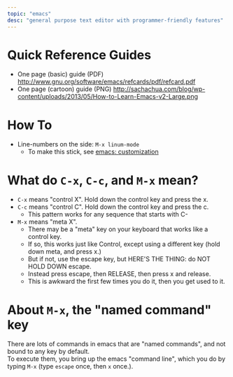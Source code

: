 ```yaml
---
topic: "emacs"
desc: "general purpose text editor with programmer-friendly features"
---
```



# Quick Reference Guides 

* One page (basic) guide (PDF) <http://www.gnu.org/software/emacs/refcards/pdf/refcard.pdf>
* One page (cartoon) guide (PNG) <http://sachachua.com/blog/wp-content/uploads/2013/05/How-to-Learn-Emacs-v2-Large.png>


# How To 

* Line-numbers on the side: `M-x linum-mode`
    * To make this stick, see [emacs: customization](/topics/emacs_customization/)

# What do `C-x`, `C-c`, and `M-x` mean? 

* `C-x` means "control X".  Hold down the control key and press the x.
* `C-c` means "control C".  Hold down the control key and press the c.
    * This pattern works for any sequence that starts with C-
* `M-x` means "meta X".  
    * There may be a "meta" key on your keyboard that works like a control key.  
    * If so, this works just like Control, except using a different key (hold down meta, and press x.)
    * But if not, use the escape key, but HERE'S THE THING: do NOT HOLD DOWN escape.  
    * Instead press escape, then RELEASE, then press x and release.
    * This is awkward the first few times you do it, then you get used to it.

# About `M-x`, the "named command" key 

There are lots of commands in emacs that are "named commands", and not bound to any key by default.  
To execute them, you bring up the emacs "command line", which you do by typing `M-x` (type `escape` once, then `x` once.).



